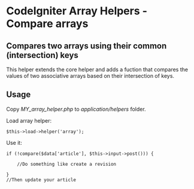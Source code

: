 # CodeIgniter Array Helpers - Compare arrays

## Compares two arrays using their common (intersection) keys
This helper extends the core helper and adds a fuction that compares the values of two associative arrays based on their intersection of keys.

## Usage
Copy *MY_array_helper.php* to *application/helpers* folder.

Load array helper:

    $this->load->helper('array');


Use it:

    if (!compare($data['article'], $this->input->post())) {

        //Do something like create a revision

    }
    //Then update your article